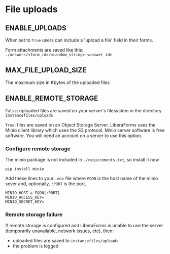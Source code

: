 # File uploads

## ENABLE_UPLOADS

When set to `True` users can include a 'upload a file' field in their forms.

Form attachments are saved like this: `./answers/<form_id>/<random_string>.<answer_id>`

## MAX_FILE_UPLOAD_SIZE

The maximum size in Kbytes of the uploaded files

## ENABLE_REMOTE_STORAGE

`False`: uploaded files are saved on your server's filesystem in the
directory `instancefiles/uploads`

`True`: files are saved on an Object Storage Server. LiberaForms uses the Minio client library which uses the S3 protocol.
Minio server software is free software. You will need an account on a server to use this option.

### Configure remote storage

The minio package is not included in `./requirements.txt`, so install it now

```
pip install minio
```

Add these lines to your `.env` file where `FQDN` is the host name of the minio sever and, optionally, `:PORT` is the port.

```
MINIO_HOST = FQDN[:PORT]
MINIO_ACCESS_KEY=
MINIO_SECRET_KEY=
```

### Remote storage failure

If remote storage is configured and LiberaForms is unable to use the server (temporarily unavailable, network issues, etc), then:

* uploaded files are saved to `instancefiles/uploads`
* the problem is logged
